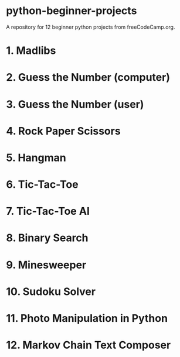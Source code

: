 # python-beginner-projects
A repository for 12 beginner python projects from freeCodeCamp.org.

# 1. Madlibs 
# 2. Guess the Number (computer) 
# 3. Guess the Number (user)
# 4. Rock Paper Scissors
# 5. Hangman
# 6. Tic-Tac-Toe
# 7. Tic-Tac-Toe AI
# 8. Binary Search 
# 9. Minesweeper 
# 10. Sudoku Solver 
# 11. Photo Manipulation in Python 
# 12. Markov Chain Text Composer 
